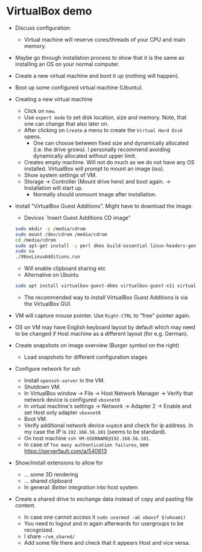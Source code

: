 # VirtualBox demo

- Discuss configuration:
    - Virtual machine will reserve cores/threads of your CPU and main memory.
- Maybe go through installation process to show that it is the same as installing an OS on your normal computer.
- Create a new virtual machine and boot it up (nothing will happen).
- Boot up some configured virtual machine (Ubuntu).
- Creating a new virtual machine
    - Click on `new`.
    - Use `expert mode` to set disk location, size and memory. Note, that one can change that also later on.
    - After clicking on `Create` a menu to create the `Virtual Hard Disk` opens.
        - One can choose between fixed size and dynamically allocated (i.e. the drive grows). I personally recommend avoiding dynamically allocated without upper limit.
    - Creates empty machine. Will not do much as we do not have any OS installed. VirtualBox will prompt to mount an image (iso).
    - Show system settings of VM.
    - Storage -> Controller (Mount drive here) and boot again. -> Installation will start up.
        - Normally should unmount image after installation.
- Install "VirtualBox Guest Additions". Might have to download the image.
    - Devices `Insert Guest Additions CD image"

    ```bash
    sudo mkdir -p /media/cdrom
    sudo mount /dev/cdrom /media/cdrom
    cd /media/cdrom
    sudo apt-get install -y perl dkms build-essential linux-headers-generic linux-headers-$(uname -r)
    sudo su
    ./VBoxLinuxAdditions.run
    ```

    - Will enable clipboard sharing etc
    - Alternative on Ubuntu

    ```bash
    sudo apt install virtualbox-guest-dkms virtualbox-guest-x11 virtualbox-guest-utils
    ```

    - The recommended way to install VirtualBox Guest Additions is via the VirtualBox GUI.
- VM will capture mouse pointer. Use `Right-CTRL` to "free" pointer again.
- OS on VM may have English keyboard layout by default which may need to be changed if Host machine as a different layout (for e.g. German).
- Create snapshots on image overview (Burger symbol on the right)
    - Load snapshots for different configuration stages
- Configure network for ssh
    - Install `openssh-server` in the VM.
    - Shutdown VM.
    - In VirtualBox window -> File -> Host Network Manager -> Verify that network device is configured `vboxnet0`
    - In virtual machine's settings -> Network -> Adapter 2 -> Enable and set Host only adapter `vboxnet0`
    - Boot VM.
    - Verify additional network device `enp0s8` and check for ip address. In my case the IP is `192.168.56.101` (seems to be standard).
    - On host machine `ssh VM-USERNAME@192.168.56.101`.
    - In case of `Too many authentication failures`, see https://serverfault.com/a/540613
- Show/install extensions to allow for
    - ... some 3D rendering
    - ... shared clipboard
    - In general: *Better integration* into host system
- Create a shared drive to exchange data instead of copy and pasting file content.
    - In case one cannot access it `sudo usermod -aG vboxsf $(whoami)`
    - You need to logout and in again afterwards for usergroups to be recognized.
    - I share `~/vm_shared/`
    - Add some file there and check that it appears Host and vice versa.
